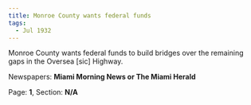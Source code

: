 ```yaml
---  
title: Monroe County wants federal funds  
tags:  
  - Jul 1932  
---  
```

  
Monroe County wants federal funds to build bridges over the remaining gaps in the Oversea [sic] Highway.  
  
Newspapers: **Miami Morning News or The Miami Herald**  
  
Page: **1**, Section: **N/A** 
